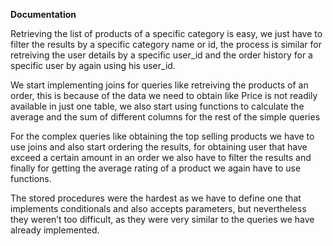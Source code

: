 **Documentation**

Retrieving the list of products of a specific category is easy, we just have to filter the results by a specific category name or id, the process is similar for retreiving the user details by a specific user_id and the order history for a specific user by again using his user_id.

We start implementing joins for queries like retreiving the products of an order, this is because of the data we need to obtain like Price is not readily available in just one table, we also start using functions to calculate the average and the sum of different columns for the rest of the simple queries

For the complex queries like obtaining the top selling products we have to use joins and also start ordering the results, for obtaining user that have exceed a certain amount in an order we also have to filter the results and finally for getting the average rating of a product we again have to use functions.

The stored procedures were the hardest as we have to define one that implements conditionals and also accepts parameters, but nevertheless they weren’t too difficult, as they were very similar to the queries we have already implemented.
